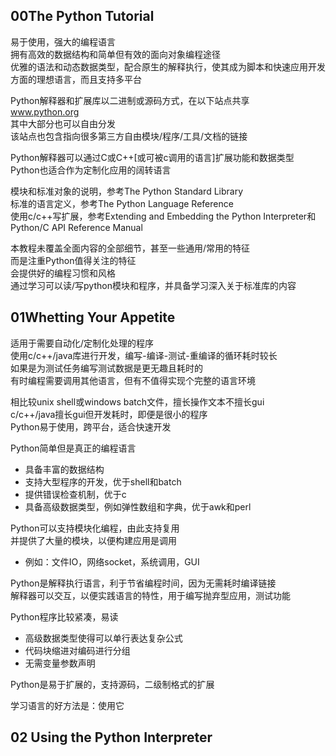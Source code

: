 ## 00The Python Tutorial

易于使用，强大的编程语言  
拥有高效的数据结构和简单但有效的面向对象编程途径  
优雅的语法和动态数据类型，配合原生的解释执行，使其成为脚本和快速应用开发方面的理想语言，而且支持多平台

Python解释器和扩展库以二进制或源码方式，在以下站点共享  
www.python.org  
其中大部分也可以自由分发  
该站点也包含指向很多第三方自由模块/程序/工具/文档的链接  

Python解释器可以通过C或C++[或可被c调用的语言]扩展功能和数据类型  
Python也适合作为定制化应用的阔转语言  

模块和标准对象的说明，参考The Python Standard Library  
标准的语言定义，参考The Python Language Reference  
使用c/c++写扩展，参考Extending and Embedding the Python Interpreter和Python/C API Reference Manual  

本教程未覆盖全面内容的全部细节，甚至一些通用/常用的特征  
而是注重Python值得关注的特征  
会提供好的编程习惯和风格  
通过学习可以读/写python模块和程序，并具备学习深入关于标准库的内容

## 01Whetting Your Appetite

适用于需要自动化/定制化处理的程序  
使用c/c++/java库进行开发，编写-编译-测试-重编译的循环耗时较长  
如果是为测试任务编写测试数据是更无趣且耗时的  
有时编程需要调用其他语言，但有不值得实现个完整的语言环境  

相比较unix shell或windows batch文件，擅长操作文本不擅长gui  
c/c++/java擅长gui但开发耗时，即便是很小的程序  
Python易于使用，跨平台，适合快速开发  

Python简单但是真正的编程语言  
- 具备丰富的数据结构  
- 支持大型程序的开发，优于shell和batch  
- 提供错误检查机制，优于c  
- 具备高级数据类型，例如弹性数组和字典，优于awk和perl  

Python可以支持模块化编程，由此支持复用  
并提供了大量的模块，以便构建应用是调用  
- 例如：文件IO，网络socket，系统调用，GUI  

Python是解释执行语言，利于节省编程时间，因为无需耗时编译链接  
解释器可以交互，以便实践语言的特性，用于编写抛弃型应用，测试功能  

Python程序比较紧凑，易读  
- 高级数据类型使得可以单行表达复杂公式  
- 代码块缩进对编码进行分组  
- 无需变量参数声明  

Python是易于扩展的，支持源码，二级制格式的扩展  

学习语言的好方法是：使用它 

## 02 Using the Python Interpreter  